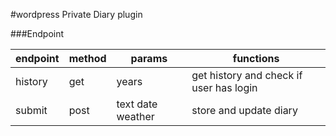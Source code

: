 #wordpress Private Diary plugin


###Endpoint

|endpoint|method|params|functions|
|---|---|---|---|
|history|get|years|get history and check if user has login|
|submit|post|text date weather|store and update diary|

